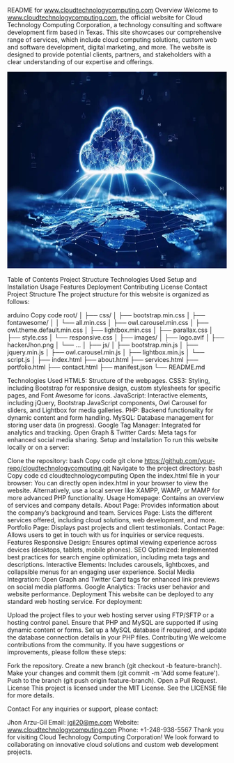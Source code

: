 README for www.cloudtechnologycomputing.com
Overview
Welcome to www.cloudtechnologycomputing.com, the official website for Cloud Technology Computing Corporation, a technology consulting and software development firm based in Texas. This site showcases our comprehensive range of services, which include cloud computing solutions, custom web and software development, digital marketing, and more. The website is designed to provide potential clients, partners, and stakeholders with a clear understanding of our expertise and offerings.

![Portfolio Screenshot](/assets/img/home-6/CloudComputing.webp) <!-- Update with an actual screenshot -->

Table of Contents
Project Structure
Technologies Used
Setup and Installation
Usage
Features
Deployment
Contributing
License
Contact
Project Structure
The project structure for this website is organized as follows:

arduino
Copy code
root/
│
├── css/
│   ├── bootstrap.min.css
│   ├── fontawesome/
│   │   └── all.min.css
│   ├── owl.carousel.min.css
│   ├── owl.theme.default.min.css
│   ├── lightbox.min.css
│   ├── parallax.css
│   ├── style.css
│   └── responsive.css
│
├── images/
│   ├── logo.avif
│   ├── hackerJhon.png
│   └── ...
│
├── js/
│   ├── bootstrap.min.js
│   ├── jquery.min.js
│   ├── owl.carousel.min.js
│   ├── lightbox.min.js
│   └── script.js
│
├── index.html
├── about.html
├── services.html
├── portfolio.html
├── contact.html
├── manifest.json
└── README.md

Technologies Used
HTML5: Structure of the webpages.
CSS3: Styling, including Bootstrap for responsive design, custom stylesheets for specific pages, and Font Awesome for icons.
JavaScript: Interactive elements, including jQuery, Bootstrap JavaScript components, Owl Carousel for sliders, and Lightbox for media galleries.
PHP: Backend functionality for dynamic content and form handling.
MySQL: Database management for storing user data (in progress).
Google Tag Manager: Integrated for analytics and tracking.
Open Graph & Twitter Cards: Meta tags for enhanced social media sharing.
Setup and Installation
To run this website locally or on a server:

Clone the repository:
bash
Copy code
git clone https://github.com/your-repo/cloudtechnologycomputing.git
Navigate to the project directory:
bash
Copy code
cd cloudtechnologycomputing
Open the index.html file in your browser:
You can directly open index.html in your browser to view the website.
Alternatively, use a local server like XAMPP, WAMP, or MAMP for more advanced PHP functionality.
Usage
Homepage: Contains an overview of services and company details.
About Page: Provides information about the company’s background and team.
Services Page: Lists the different services offered, including cloud solutions, web development, and more.
Portfolio Page: Displays past projects and client testimonials.
Contact Page: Allows users to get in touch with us for inquiries or service requests.
Features
Responsive Design: Ensures optimal viewing experience across devices (desktops, tablets, mobile phones).
SEO Optimized: Implemented best practices for search engine optimization, including meta tags and descriptions.
Interactive Elements: Includes carousels, lightboxes, and collapsible menus for an engaging user experience.
Social Media Integration: Open Graph and Twitter Card tags for enhanced link previews on social media platforms.
Google Analytics: Tracks user behavior and website performance.
Deployment
This website can be deployed to any standard web hosting service. For deployment:

Upload the project files to your web hosting server using FTP/SFTP or a hosting control panel.
Ensure that PHP and MySQL are supported if using dynamic content or forms.
Set up a MySQL database if required, and update the database connection details in your PHP files.
Contributing
We welcome contributions from the community. If you have suggestions or improvements, please follow these steps:

Fork the repository.
Create a new branch (git checkout -b feature-branch).
Make your changes and commit them (git commit -m 'Add some feature').
Push to the branch (git push origin feature-branch).
Open a Pull Request.
License
This project is licensed under the MIT License. See the LICENSE file for more details.

Contact
For any inquiries or support, please contact:

Jhon Arzu-Gil
Email: jgil20@me.com
Website: www.cloudtechnologycomputing.com
Phone: +1-248-938-5567
Thank you for visiting Cloud Technology Computing Corporation! We look forward to collaborating on innovative cloud solutions and custom web development projects.
